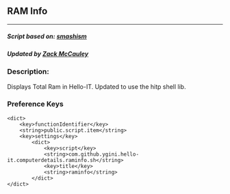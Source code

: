 ## RAM Info
---
##### Script based on: [smashism](https://www.github.com/smashism)
##### Updated by [Zack McCauley](https://www.github.com/wardsparadox)


### Description:
Displays Total Ram in Hello-IT. Updated to use the hitp shell lib.

### Preference Keys
    <dict>
        <key>functionIdentifier</key>
        <string>public.script.item</string>
        <key>settings</key>
            <dict>
                <key>script</key>
                <string>com.github.ygini.hello-it.computerdetails.raminfo.sh</string>
                <key>title</key>
                <string>raminfo</string>
            </dict>
    </dict>
